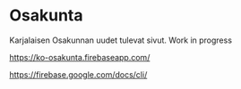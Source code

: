 # Osakunta
Karjalaisen Osakunnan uudet tulevat sivut. Work in progress

https://ko-osakunta.firebaseapp.com/

https://firebase.google.com/docs/cli/
